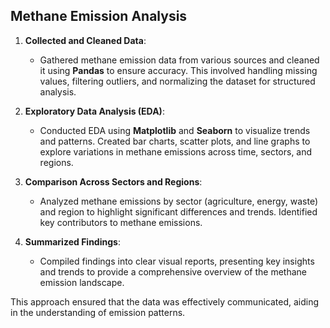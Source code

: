 ## Methane Emission Analysis

1. **Collected and Cleaned Data**:
   - Gathered methane emission data from various sources and cleaned it using **Pandas** to ensure accuracy. This involved handling missing values, filtering outliers, and normalizing the dataset for structured analysis.

2. **Exploratory Data Analysis (EDA)**:
   - Conducted EDA using **Matplotlib** and **Seaborn** to visualize trends and patterns. Created bar charts, scatter plots, and line graphs to explore variations in methane emissions across time, sectors, and regions.

3. **Comparison Across Sectors and Regions**:
   - Analyzed methane emissions by sector (agriculture, energy, waste) and region to highlight significant differences and trends. Identified key contributors to methane emissions.

4. **Summarized Findings**:
   - Compiled findings into clear visual reports, presenting key insights and trends to provide a comprehensive overview of the methane emission landscape.

This approach ensured that the data was effectively communicated, aiding in the understanding of emission patterns.
